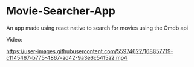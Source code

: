 # Movie-Searcher-App
An app made using react native to search for movies using the Omdb api


Video:






https://user-images.githubusercontent.com/55974622/168857719-c1145467-b775-4867-ad42-9a3e6c5415a2.mp4

